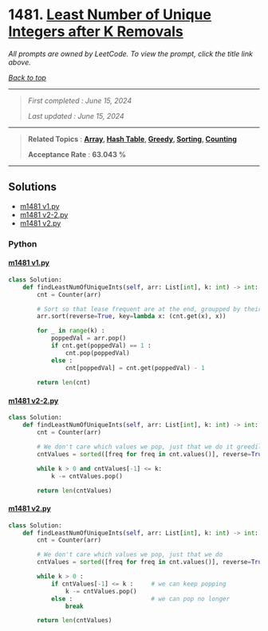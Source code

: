 # 1481. [Least Number of Unique Integers after K Removals](<https://leetcode.com/problems/least-number-of-unique-integers-after-k-removals>)

*All prompts are owned by LeetCode. To view the prompt, click the title link above.*

*[Back to top](<../README.md>)*

------

> *First completed : June 15, 2024*
>
> *Last updated : June 15, 2024*

------

> **Related Topics** : **[Array](<by_topic/Array.md>), [Hash Table](<by_topic/Hash Table.md>), [Greedy](<by_topic/Greedy.md>), [Sorting](<by_topic/Sorting.md>), [Counting](<by_topic/Counting.md>)**
>
> **Acceptance Rate** : **63.043 %**

------

## Solutions

- [m1481 v1.py](<../my-submissions/m1481 v1.py>)
- [m1481 v2-2.py](<../my-submissions/m1481 v2-2.py>)
- [m1481 v2.py](<../my-submissions/m1481 v2.py>)
### Python
#### [m1481 v1.py](<../my-submissions/m1481 v1.py>)
```Python
class Solution:
    def findLeastNumOfUniqueInts(self, arr: List[int], k: int) -> int:
        cnt = Counter(arr)

        # Sort so that lease frequent are at the end, groupped by their value
        arr.sort(reverse=True, key=lambda x: (cnt.get(x), x))

        for _ in range(k) :
            poppedVal = arr.pop()
            if cnt.get(poppedVal) == 1 :
                cnt.pop(poppedVal)
            else :
                cnt[poppedVal] = cnt.get(poppedVal) - 1
        
        return len(cnt)
```

#### [m1481 v2-2.py](<../my-submissions/m1481 v2-2.py>)
```Python
class Solution:
    def findLeastNumOfUniqueInts(self, arr: List[int], k: int) -> int:
        cnt = Counter(arr)

        # We don't care which values we pop, just that we do it greedily
        cntValues = sorted([freq for freq in cnt.values()], reverse=True)

        while k > 0 and cntValues[-1] <= k:
            k -= cntValues.pop()

        return len(cntValues)

```

#### [m1481 v2.py](<../my-submissions/m1481 v2.py>)
```Python
class Solution:
    def findLeastNumOfUniqueInts(self, arr: List[int], k: int) -> int:
        cnt = Counter(arr)

        # We don't care which values we pop, just that we do
        cntValues = sorted([freq for freq in cnt.values()], reverse=True)

        while k > 0 :
            if cntValues[-1] <= k :     # we can keep popping
                k -= cntValues.pop()
            else :                      # we can pop no longer
                break

        return len(cntValues)

```

